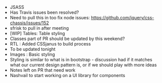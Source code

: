 * JSASS
 * Has Travis issues been resolved?
 * Need to pull this  in too fix node issues: https://github.com/jquery/css-chassis/issues/152
 * sfrisk to pull in after meeting
* [WIP] Tables: Table styling
 * Classes part of PR should be updated by this weekend?
* RTL : Added CSSjanus to build process
 * To be updated tonight
* Images : Basic styling
 * Styling is similar to what is in bootstrap - discussion had if it matches what our current design pattern is, or if we should play with more ideas
 * Notes left on PR that need work
 * Nashvail to start working on a UI library for components
